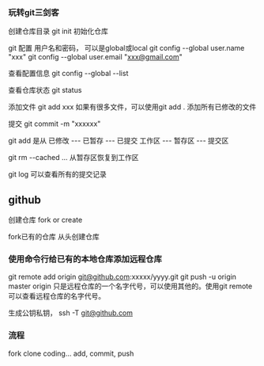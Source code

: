 

### 玩转git三剑客

创建仓库目录
git init 初始化仓库

git 配置
用户名和密码， 可以是global或local
git config --global user.name "xxx"
git config --global user.email "xxx@gmail.com"

查看配置信息
git config --global --list


查看仓库状态
git status

添加文件
git add  xxx
如果有很多文件，可以使用git  add .  添加所有已修改的文件

提交
git commit -m "xxxxxx"


git add  是从
已修改 --- 已暂存 --- 已提交
工作区 --- 暂存区 --- 提交区

git rm --cached <file>... 从暂存区恢复到工作区


git log 可以查看所有的提交记录


## github
创建仓库
fork   or  create

fork已有的仓库
从头创建仓库

### 使用命令行给已有的本地仓库添加远程仓库
git remote add origin git@github.com:xxxxx/yyyy.git
git push -u origin master
origin 只是远程仓库的一个名字代号，可以使用其他的。使用git  remote可以查看远程仓库的名字代号。

生成公钥私钥，
ssh  -T  git@github.com



### 流程
fork
clone
coding...
add, commit, push


